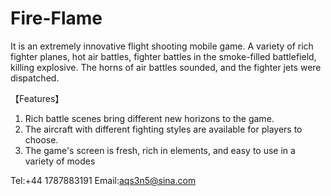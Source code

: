 # Fire-Flame
It is an extremely innovative flight shooting mobile game. A variety of rich fighter planes, hot air battles, fighter battles in the smoke-filled battlefield, killing explosive. The horns of air battles sounded, and the fighter jets were dispatched.

【Features】
1. Rich battle scenes bring different new horizons to the game.
2. The aircraft with different fighting styles are available for players to choose.
3. The game's screen is fresh, rich in elements, and easy to use in a variety of modes

Tel:+44 1787883191
Email:aqs3n5@sina.com
